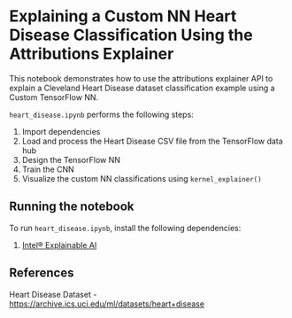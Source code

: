 # Explaining a Custom NN Heart Disease Classification Using the Attributions Explainer 
This notebook demonstrates how to use the attributions explainer API to explain a Cleveland Heart Disease dataset  classification example using a Custom TensorFlow NN. 

`heart_disease.ipynb` performs the following steps:
1. Import dependencies
2. Load and process the Heart Disease CSV file from the TensorFlow data hub
3. Design the TensorFlow NN
4. Train the CNN
5. Visualize the custom NN classifications using `kernel_explainer()`

## Running the notebook

To run `heart_disease.ipynb`, install the following dependencies:
1. [Intel® Explainable AI](https://github.com/IntelAI/intel-xai-tools)

## References

Heart Disease Dataset - https://archive.ics.uci.edu/ml/datasets/heart+disease